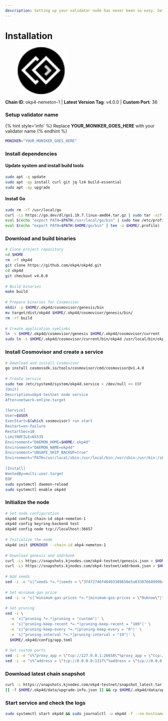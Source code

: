 ```yaml
---
description: Setting up your validator node has never been so easy. Get your validator running in minutes by following step by step instructions.
---
```


# Installation

<figure><img src="https://raw.githubusercontent.com/kj89/cosmos-images/main/logos/okp4.png" width="150" alt=""><figcaption></figcaption></figure>

**Chain ID**: okp4-nemeton-1 | **Latest Version Tag**: v4.0.0 | **Custom Port**: 36

### Setup validator name

{% hint style='info' %}
Replace **YOUR_MONIKER_GOES_HERE** with your validator name
{% endhint %}

```bash
MONIKER="YOUR_MONIKER_GOES_HERE"
```

### Install dependencies

#### Update system and install build tools

```bash
sudo apt -q update
sudo apt -qy install curl git jq lz4 build-essential
sudo apt -qy upgrade
```

#### Install Go

```bash
sudo rm -rf /usr/local/go
curl -Ls https://go.dev/dl/go1.19.7.linux-amd64.tar.gz | sudo tar -xzf - -C /usr/local
eval $(echo "export PATH=$PATH:/usr/local/go/bin" | sudo tee /etc/profile.d/golang.sh)
eval $(echo "export PATH=$PATH:$HOME/go/bin" | tee -a $HOME/.profile)
```

### Download and build binaries

```bash
# Clone project repository
cd $HOME
rm -rf okp4d
git clone https://github.com/okp4/okp4d.git
cd okp4d
git checkout v4.0.0

# Build binaries
make build

# Prepare binaries for Cosmovisor
mkdir -p $HOME/.okp4d/cosmovisor/genesis/bin
mv target/dist/okp4d $HOME/.okp4d/cosmovisor/genesis/bin/
rm -rf build

# Create application symlinks
ln -s $HOME/.okp4d/cosmovisor/genesis $HOME/.okp4d/cosmovisor/current
sudo ln -s $HOME/.okp4d/cosmovisor/current/bin/okp4d /usr/local/bin/okp4d
```

### Install Cosmovisor and create a service

```bash
# Download and install Cosmovisor
go install cosmossdk.io/tools/cosmovisor/cmd/cosmovisor@v1.4.0

# Create service
sudo tee /etc/systemd/system/okp4d.service > /dev/null << EOF
[Unit]
Description=okp4-testnet node service
After=network-online.target

[Service]
User=$USER
ExecStart=$(which cosmovisor) run start
Restart=on-failure
RestartSec=10
LimitNOFILE=65535
Environment="DAEMON_HOME=$HOME/.okp4d"
Environment="DAEMON_NAME=okp4d"
Environment="UNSAFE_SKIP_BACKUP=true"
Environment="PATH=/usr/local/sbin:/usr/local/bin:/usr/sbin:/usr/bin:/sbin:/bin:/usr/games:/usr/local/games:/snap/bin:$HOME/.okp4d/cosmovisor/current/bin"

[Install]
WantedBy=multi-user.target
EOF
sudo systemctl daemon-reload
sudo systemctl enable okp4d
```

### Initialize the node

```bash
# Set node configuration
okp4d config chain-id okp4-nemeton-1
okp4d config keyring-backend test
okp4d config node tcp://localhost:36657

# Initialize the node
okp4d init $MONIKER --chain-id okp4-nemeton-1

# Download genesis and addrbook
curl -Ls https://snapshots.kjnodes.com/okp4-testnet/genesis.json > $HOME/.okp4d/config/genesis.json
curl -Ls https://snapshots.kjnodes.com/okp4-testnet/addrbook.json > $HOME/.okp4d/config/addrbook.json

# Add seeds
sed -i -e "s|^seeds *=.*|seeds = \"3f472746f46493309650e5a033076689996c8881@okp4-testnet.rpc.kjnodes.com:36659\"|" $HOME/.okp4d/config/config.toml

# Set minimum gas price
sed -i -e "s|^minimum-gas-prices *=.*|minimum-gas-prices = \"0uknow\"|" $HOME/.okp4d/config/app.toml

# Set pruning
sed -i \
  -e 's|^pruning *=.*|pruning = "custom"|' \
  -e 's|^pruning-keep-recent *=.*|pruning-keep-recent = "100"|' \
  -e 's|^pruning-keep-every *=.*|pruning-keep-every = "0"|' \
  -e 's|^pruning-interval *=.*|pruning-interval = "19"|' \
  $HOME/.okp4d/config/app.toml

# Set custom ports
sed -i -e "s%^proxy_app = \"tcp://127.0.0.1:26658\"%proxy_app = \"tcp://127.0.0.1:36658\"%; s%^laddr = \"tcp://127.0.0.1:26657\"%laddr = \"tcp://127.0.0.1:36657\"%; s%^pprof_laddr = \"localhost:6060\"%pprof_laddr = \"localhost:36060\"%; s%^laddr = \"tcp://0.0.0.0:26656\"%laddr = \"tcp://0.0.0.0:36656\"%; s%^prometheus_listen_addr = \":26660\"%prometheus_listen_addr = \":36660\"%" $HOME/.okp4d/config/config.toml
sed -i -e "s%^address = \"tcp://0.0.0.0:1317\"%address = \"tcp://0.0.0.0:36317\"%; s%^address = \":8080\"%address = \":36080\"%; s%^address = \"0.0.0.0:9090\"%address = \"0.0.0.0:36090\"%; s%^address = \"0.0.0.0:9091\"%address = \"0.0.0.0:36091\"%; s%^address = \"0.0.0.0:8545\"%address = \"0.0.0.0:36545\"%; s%^ws-address = \"0.0.0.0:8546\"%ws-address = \"0.0.0.0:36546\"%" $HOME/.okp4d/config/app.toml
```

### Download latest chain snapshot

```bash
curl -L https://snapshots.kjnodes.com/okp4-testnet/snapshot_latest.tar.lz4 | tar -Ilz4 -xf - -C $HOME/.okp4d
[[ -f $HOME/.okp4d/data/upgrade-info.json ]] && cp $HOME/.okp4d/data/upgrade-info.json $HOME/.okp4d/cosmovisor/genesis/upgrade-info.json
```

### Start service and check the logs

```bash
sudo systemctl start okp4d && sudo journalctl -u okp4d -f --no-hostname -o cat
```
